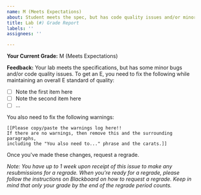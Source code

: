 ```yaml
---
name: M (Meets Expectations)
about: Student meets the spec, but has code quality issues and/or minor bugs.
title: Lab (#) Grade Report
labels: ''
assignees: ''

---
```


**Your Current Grade:** M (Meets Expectations)

**Feedback:** Your lab meets the specifications, but has some minor bugs and/or code quality issues. To get an E, you need to fix the following while maintaining an overall E standard of quality:
- [ ]  Note the first item here
- [ ]  Note the second item here
- [ ]  ...

You also need to fix the following warnings:
```
[[Please copy/paste the warnings log here!!
If there are no warnings, then remove this and the surrounding paragraphs,
including the "You also need to..." phrase and the carats.]]
```

Once you've made these changes, request a regrade.

_Note: You have up to 1 week upon receipt of this issue to make any resubmissions for a regrade. When you're ready for a regrade, please follow the instructions on Blackboard on how to request a regrade. Keep in mind that only your grade by the end of the regrade period counts._

